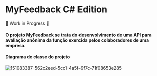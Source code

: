 # MyFeedback C# Edition

🚧 Work in Progress 🚧

#### O projeto MyFeedback se trata do desenvolvimento de uma API para avaliação anônima da função exercida pelos colaboradores de uma empresa.

#### Diagrama de classe do projeto

![151083387-562c2eed-5cc1-4a5f-9f7c-71f08653e285](https://user-images.githubusercontent.com/86964732/152419189-26aa9b72-34d3-4fa1-af2a-8b40462f7d37.png)
